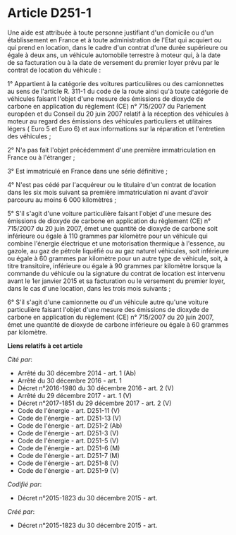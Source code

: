 # Article D251-1

Une aide est attribuée à toute personne justifiant d'un domicile ou d'un établissement en France et à toute administration de
l'Etat qui acquiert ou qui prend en location, dans le cadre d'un contrat d'une durée supérieure ou égale à deux ans, un
véhicule automobile terrestre à moteur qui, à la date de sa facturation ou à la date de versement du premier loyer prévu par
le contrat de location du véhicule :

1° Appartient à la catégorie des voitures particulières ou des camionnettes au sens de l'article R. 311-1 du code de la route
ainsi qu'à toute catégorie de véhicules faisant l'objet d'une mesure des émissions de dioxyde de carbone en application du
règlement (CE) n° 715/2007 du Parlement européen et du Conseil du 20 juin 2007 relatif à la réception des véhicules à moteur
au regard des émissions des véhicules particuliers et utilitaires légers ( Euro 5 et Euro 6) et aux informations sur la
réparation et l'entretien des véhicules ;

2° N'a pas fait l'objet précédemment d'une première immatriculation en France ou à l'étranger ;

3° Est immatriculé en France dans une série définitive ;

4° N'est pas cédé par l'acquéreur ou le titulaire d'un contrat de location dans les six mois suivant sa première
immatriculation ni avant d'avoir parcouru au moins 6 000 kilomètres ;

5° S'il s'agit d'une voiture particulière faisant l'objet d'une mesure des émissions de dioxyde de carbone en application du
règlement (CE) n° 715/2007 du 20 juin 2007, émet une quantité de dioxyde de carbone soit inférieure ou égale à 110 grammes
par kilomètre pour un véhicule qui combine l'énergie électrique et une motorisation thermique à l'essence, au gazole, au gaz
de pétrole liquéfié ou au gaz naturel véhicules, soit inférieure ou égale à 60 grammes par kilomètre pour un autre type de
véhicule, soit, à titre transitoire, inférieure ou égale à 90 grammes par kilomètre lorsque la commande du véhicule ou la
signature du contrat de location est intervenu avant le 1er janvier 2015 et sa facturation ou le versement du premier loyer,
dans le cas d'une location, dans les trois mois suivants ;

6° S'il s'agit d'une camionnette ou d'un véhicule autre qu'une voiture particulière faisant l'objet d'une mesure des
émissions de dioxyde de carbone en application du règlement (CE) n° 715/2007 du 20 juin 2007, émet une quantité de dioxyde de
carbone inférieure ou égale à 60 grammes par kilomètre.

**Liens relatifs à cet article**

_Cité par_:

  - Arrêté du 30 décembre 2014 - art. 1 (Ab)
  - Arrêté du 30 décembre 2016 - art. 1
  - Décret n°2016-1980 du 30 décembre 2016 - art. 2 (V)
  - Arrêté du 29 décembre 2017 - art. 1 (V)
  - Décret n°2017-1851 du 29 décembre 2017 - art. 2 (V)
  - Code de l'énergie - art. D251-11 (V)
  - Code de l'énergie - art. D251-13 (V)
  - Code de l'énergie - art. D251-2 (Ab)
  - Code de l'énergie - art. D251-3 (V)
  - Code de l'énergie - art. D251-5 (V)
  - Code de l'énergie - art. D251-6 (M)
  - Code de l'énergie - art. D251-7 (M)
  - Code de l'énergie - art. D251-8 (V)
  - Code de l'énergie - art. D251-9 (V)

_Codifié par_:

  - Décret n°2015-1823 du 30 décembre 2015 - art.

_Créé par_:

  - Décret n°2015-1823 du 30 décembre 2015 - art.
